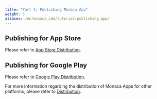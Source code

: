 ```yaml
---
title: "Part 4: Publishing Monaca App"
weight: 5
aliases: /en/monaca_ide/tutorial/publishing_app/
---
```


## Publishing for App Store

Please refer to [App Store Distribution](/en/products_guide/monaca_ide/deploy/appstore/).

## Publishing for Google Play

Please refer to [Google Play Distribution](/en/products_guide/monaca_ide/deploy/google_play/).

For more information regarding the distribution of Monaca Apps for other platforms, please refer to [Distribution](/en/products_guide/monaca_ide/deploy/).
